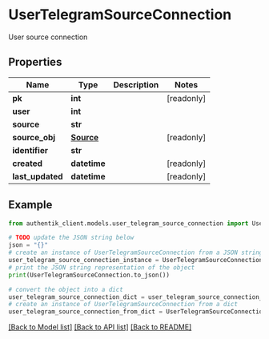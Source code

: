 # UserTelegramSourceConnection

User source connection

## Properties

Name | Type | Description | Notes
------------ | ------------- | ------------- | -------------
**pk** | **int** |  | [readonly] 
**user** | **int** |  | 
**source** | **str** |  | 
**source_obj** | [**Source**](Source.md) |  | [readonly] 
**identifier** | **str** |  | 
**created** | **datetime** |  | [readonly] 
**last_updated** | **datetime** |  | [readonly] 

## Example

```python
from authentik_client.models.user_telegram_source_connection import UserTelegramSourceConnection

# TODO update the JSON string below
json = "{}"
# create an instance of UserTelegramSourceConnection from a JSON string
user_telegram_source_connection_instance = UserTelegramSourceConnection.from_json(json)
# print the JSON string representation of the object
print(UserTelegramSourceConnection.to_json())

# convert the object into a dict
user_telegram_source_connection_dict = user_telegram_source_connection_instance.to_dict()
# create an instance of UserTelegramSourceConnection from a dict
user_telegram_source_connection_from_dict = UserTelegramSourceConnection.from_dict(user_telegram_source_connection_dict)
```
[[Back to Model list]](../README.md#documentation-for-models) [[Back to API list]](../README.md#documentation-for-api-endpoints) [[Back to README]](../README.md)


